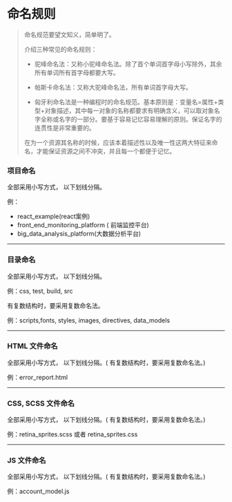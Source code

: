 # 命名规则

> 命名规范要望文知义，简单明了。
>
> 介绍三种常见的命名规则：
>
> * 驼峰命名法：又称小驼峰命名法。除了首个单词首字母小写除外，其余所有单词所有首字母都要大写。
>
> * 帕斯卡命名法：又称大驼峰命名法，所有单词首字母大写。
>
> * 匈牙利命名法是一种编程时的命名规范。基本原则是：变量名=属性+类型+对象描述，其中每一对象的名称都要求有明确含义，可以取对象名字全称或名字的一部分。要基于容易记忆容易理解的原则。保证名字的连贯性是非常重要的。
>
> 在为一个资源其名称的时候，应该本着描述性以及唯一性这两大特征来命名，才能保证资源之间不冲突，并且每一个都便于记忆。

### 项目命名

全部采用小写方式， 以下划线分隔。

例：

* react\_example\(react案例\)
* front\_end\_monitoring\_platform \( 前端监控平台\)
* big\_data\_analysis\_platform\(大数据分析平台\)

---

### 目录命名

全部采用小写方式， 以下划线分隔。

例：css, test, build, src

有复数结构时，要采用复数命名法。

例：scripts,fonts, styles, images, directives, data\_models

---

### HTML 文件命名

全部采用小写方式， 以下划线分隔。\( 有复数结构时，要采用复数命名法。\)

例：error\_report.html

---

### CSS, SCSS 文件命名

全部采用小写方式， 以下划线分隔。\( 有复数结构时，要采用复数命名法。\)

例：retina\_sprites.scss 或者 retina\_sprites.css

---

### JS 文件命名

全部采用小写方式， 以下划线分隔。\( 有复数结构时，要采用复数命名法。\)

例：account\_model.js

